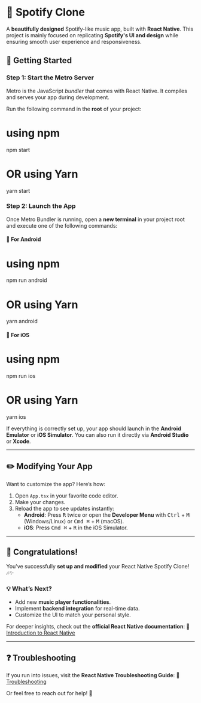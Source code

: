 # 🎵 Spotify Clone

A **beautifully designed** Spotify-like music app, built with **React Native**. This project is mainly focused on replicating **Spotify's UI and design** while ensuring smooth user experience and responsiveness.

## 🚀 Getting Started

### Step 1: Start the Metro Server

Metro is the JavaScript _bundler_ that comes with React Native. It compiles and serves your app during development.

Run the following command in the **root** of your project:


# using npm
npm start

# OR using Yarn
yarn start


### Step 2: Launch the App

Once Metro Bundler is running, open a **new terminal** in your project root and execute one of the following commands:

#### 🎯 For Android

# using npm
npm run android

# OR using Yarn
yarn android


#### 🍏 For iOS

# using npm
npm run ios

# OR using Yarn
yarn ios


If everything is correctly set up, your app should launch in the **Android Emulator** or **iOS Simulator**. You can also run it directly via **Android Studio** or **Xcode**.

---

## ✏️ Modifying Your App

Want to customize the app? Here’s how:

1. Open `App.tsx` in your favorite code editor.
2. Make your changes.
3. Reload the app to see updates instantly:
   - **Android**: Press <kbd>R</kbd> twice or open the **Developer Menu** with <kbd>Ctrl</kbd> + <kbd>M</kbd> (Windows/Linux) or <kbd>Cmd ⌘</kbd> + <kbd>M</kbd> (macOS).
   - **iOS**: Press <kbd>Cmd ⌘</kbd> + <kbd>R</kbd> in the iOS Simulator.

---

## 🎉 Congratulations! 

You've successfully **set up and modified** your React Native Spotify Clone! 🎶✨

### 💡 What’s Next?
- Add new **music player functionalities**.
- Implement **backend integration** for real-time data.
- Customize the UI to match your personal style.

For deeper insights, check out the **official React Native documentation**:
🔗 [Introduction to React Native](https://reactnative.dev/docs/getting-started)

---

## ❓ Troubleshooting

If you run into issues, visit the **React Native Troubleshooting Guide**:
🔗 [Troubleshooting](https://reactnative.dev/docs/troubleshooting)

Or feel free to reach out for help! 🚀

